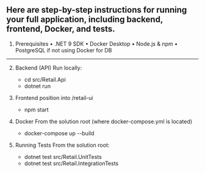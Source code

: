 Here are step-by-step instructions for running your full application, including backend, frontend, Docker, and tests.
---
1. Prerequisites
•	.NET 9 SDK
•	Docker Desktop
•	Node.js & npm
•	PostgreSQL if not using Docker for DB
---

2. Backend (API)
Run locally:
    - cd src/Retail.Api
    - dotnet run

3. Frontend
position into /retail-ui
    - npm start

 4. Docker 
 From the solution root (where docker-compose.yml is located)
    - docker-compose up --build

5. Running Tests
From the solution root:
    - dotnet test src/Retail.UnitTests
    - dotnet test src/Retail.IntegrationTests
